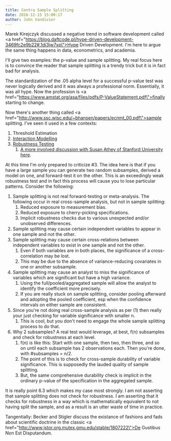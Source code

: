 ```yaml
---
title: Contra Sample Splitting
date: 2016-12-15 15:00:17
author: John Vandivier
---
```




Marek Kirejczyk discussed a negative trend in software development called <a href=\"https://blog.daftcode.pl/hype-driven-development-3469fc2e9b22#.1di3jw7xp\">Hype Driven Development</a>. I'm here to argue the same thing happens in data, econometrics, and academia.

I'll give two examples: the p-value and sample splitting. My real focus here is to convince the reader that sample splitting is a trendy trick but it is in fact bad for analysis.

The standardization of the .05 alpha level for a successful p-value test was never logically derived and it was always a professional norm. Essentially, it was all hype. Now the profession is <a href=\"https://www.amstat.org/asa/files/pdfs/P-ValueStatement.pdf\">finally starting to change</a>.

Now there's another thing called <a href=\"http://www.ssc.wisc.edu/~bhansen/papers/ecnmt_00.pdf\">sample splitting</a>. I've seen it used in a few contexts:
<ol>
 	<li>Threshold Estimation</li>
 	<li><a href=\"http://stats.stackexchange.com/questions/130470/to-use-interactions-or-to-split-the-sample\">Interaction Modelling</a></li>
 	<li><a href=\"https://www.youtube.com/watch?v=xd75_tOuzU0\">Robustness Testing</a>
<ol>
 	<li><a href=\"http://www.econtalk.org/archives/2016/09/susan_athey_on.html\">A more involved discussion with Susan Athey of Stanford University here</a>.</li>
</ol>
</li>
</ol>
At this time I'm only prepared to criticize #3. The idea here is that if you have a large sample you can generate two random subsamples, derived a model on one, and forward-test it on the other. This is an exceedingly weak robustness test and in fact this process will cause you to lose particular patterns. Consider the following:
<ol>
 	<li>Sample splitting is not real forward-testing or meta-analysis. The following occur in real cross-sample analysis, but not in sample splitting:
<ol>
 	<li>Reduced exposure to measurement bias.</li>
 	<li>Reduced exposure to cherry-picking specifications.</li>
 	<li>Implicit robustness checks due to various unexpected and/or unobserved differences.</li>
</ol>
</li>
 	<li>Sample splitting may cause certain independent variables to appear in one sample and not the other.</li>
 	<li>Sample splitting may cause certain cross-relations between independent variables to exist in one sample and not the other.
<ol>
 	<li>Even if both variables are in both places, the significance of a cross-correlation may be lost.</li>
 	<li>This may be due to the absence of variance-reducing covariates in one or another subsample.</li>
</ol>
</li>
 	<li>Sample splitting may cause an analyst to miss the significance of variables which are significant but have a high variance.
<ol>
 	<li>Using the full/pooled/aggregated sample will allow the analyst to identify the coefficient more precisely.</li>
 	<li>If you are really stuck on sample splitting, consider pooling afterward and adopting the pooled coefficient, esp when the confidence intervals on either sample are consistent.</li>
</ol>
</li>
 	<li>Since you're not doing real cross-sample analysis as per (1) then really your just checking for variable significance with smaller n.
<ol>
 	<li>This is cool, but you don't need to engage the whole sample splitting process to do that.</li>
</ol>
</li>
 	<li>Why 2 subsamples? A real test would leverage, at best, f(n) subsamples and check for robustness at each level.
<ol>
 	<li>f(n) is like this: Start with one sample, then two, then three, and so on until each subsample has 2 observations each. Then you're done, with #subsamples = n/2.</li>
 	<li>The point of this is to check for cross-sample durability of variable significance. This is supposedly the lauded quality of sample splitting.</li>
 	<li>But, the same comprehensive durability check is implicit in the ordinary p-value of the specification in the aggregated sample.</li>
</ol>
</li>
</ol>
It is really point 6.3 which makes my case most strongly. I am not asserting that sample splitting does not check for robustness. I am asserting that it checks for robustness in a way which is mathematically equivalent to not having split the sample, and as a result is an utter waste of time in practice.

Tangentially: Becker and Stigler discuss the existance of fashions and fads about scientific doctrine in the classic <a href=\"http://www.jstor.org.mutex.gmu.edu/stable/1807222\">De Gustibus Non Est Disputandum</a>.